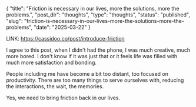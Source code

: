 {
  "title": "Friction is necessary in our lives, more the solutions, more the problems.",
  "post_dir": "thoughts",
  "type": "thoughts",
  "status": "published",
  "slug": "friction-is-necessary-in-our-lives-more-the-solutions-more-the-problems",
  "date": "2025-03-22"
}

<p>LINK: <a href="https://cassidoo.co/post/introduce-friction/">https://cassidoo.co/post/introduce-friction</a></p>
<p>I agree to this post, when I didn't had the phone, I was much creative, much more bored.
I don't know if it was just that or it feels life was filled with much more satisfaction and bonding.</p>
<p>People including me have become a bit too distant, too focused on productivity. There are too many things to serve ourselves with, reducing the interactions, the wait, the memories.</p>
<p>Yes, we need to bring friction back in our lives.</p>
